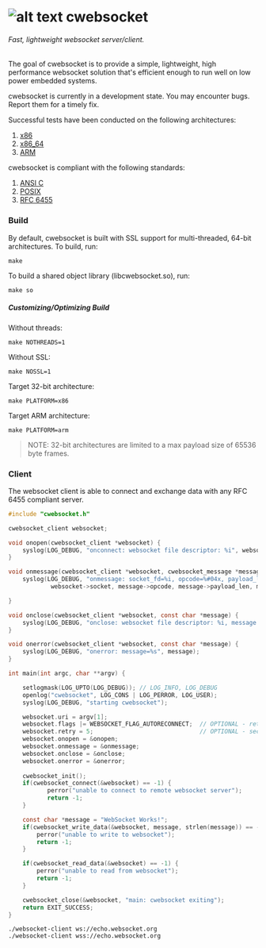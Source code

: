 [logo]: https://github.com/jeremyhahn/cwebsocket/raw/master/websocket.png "cwebsocket"

# ![alt text][logo] cwebsocket

###### Fast, lightweight websocket server/client.

The goal of cwebsocket is to provide a simple, lightweight, high performance websocket solution that's
efficient enough to run well on low power embedded systems.

cwebsocket is currently in a development state. You may encounter bugs. Report them for a timely fix.

Successful tests have been conducted on the following architectures:

1. [x86](http://en.wikipedia.org/wiki/X86)
2. [x86_64](http://en.wikipedia.org/wiki/X86-64)
3. [ARM](http://en.wikipedia.org/wiki/ARM_architecture)

cwebsocket is compliant with the following standards:

1. [ANSI C](http://en.wikipedia.org/wiki/ANSI_C)
2. [POSIX](http://en.wikipedia.org/wiki/C_POSIX_library)
3. [RFC 6455](http://tools.ietf.org/html/rfc6455)

### Build

By default, cwebsocket is built with SSL support for multi-threaded, 64-bit architectures. To build, run:

	make

To build a shared object library (libcwebsocket.so), run:

	make so

##### Customizing/Optimizing Build

Without threads:

	make NOTHREADS=1

Without SSL:

	make NOSSL=1

Target 32-bit architecture:

	make PLATFORM=x86

Target ARM architecture:

	make PLATFORM=arm

> NOTE: 32-bit architectures are limited to a max payload size of 65536 byte frames.

### Client

The websocket client is able to connect and exchange data with any RFC 6455 compliant server.

```C
#include "cwebsocket.h"

cwebsocket_client websocket;

void onopen(cwebsocket_client *websocket) {
	syslog(LOG_DEBUG, "onconnect: websocket file descriptor: %i", websocket->socket);
}

void onmessage(cwebsocket_client *websocket, cwebsocket_message *message) {
	syslog(LOG_DEBUG, "onmessage: socket_fd=%i, opcode=%#04x, payload_len=%zu, payload=%s\n",
			websocket->socket, message->opcode, message->payload_len, message->payload);

}

void onclose(cwebsocket_client *websocket, const char *message) {
	syslog(LOG_DEBUG, "onclose: websocket file descriptor: %i, message: %s", websocket->socket, message);
}

void onerror(cwebsocket_client *websocket, const char *message) {
	syslog(LOG_DEBUG, "onerror: message=%s", message);
}

int main(int argc, char **argv) {

	setlogmask(LOG_UPTO(LOG_DEBUG)); // LOG_INFO, LOG_DEBUG
	openlog("cwebsocket", LOG_CONS | LOG_PERROR, LOG_USER);
	syslog(LOG_DEBUG, "starting cwebsocket");

	websocket.uri = argv[1];
	websocket.flags |= WEBSOCKET_FLAG_AUTORECONNECT;  // OPTIONAL - retry failed connections
	websocket.retry = 5;                              // OPTIONAL - seconds to wait before retrying
	websocket.onopen = &onopen;
	websocket.onmessage = &onmessage;
	websocket.onclose = &onclose;
	websocket.onerror = &onerror;
	
	cwebsocket_init();
	if(cwebsocket_connect(&websocket) == -1) {
           perror("unable to connect to remote websocket server");
           return -1;
	}

	const char *message = "WebSocket Works!";
	if(cwebsocket_write_data(&websocket, message, strlen(message)) == -1) {
		perror("unable to write to websocket");
		return -1;
	}

	if(cwebsocket_read_data(&websocket) == -1) {
		perror("unable to read from websocket");
		return -1;
	}

	cwebsocket_close(&websocket, "main: cwebsocket exiting");
	return EXIT_SUCCESS;
}
```

	./websocket-client ws://echo.websocket.org
	./websocket-client wss://echo.websocket.org

